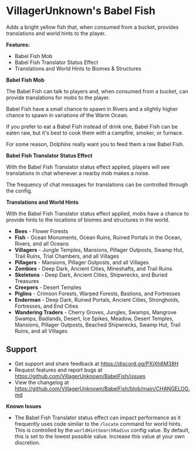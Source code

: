 # VillagerUnknown's Babel Fish

Adds a bright yellow fish that, when consumed from a bucket, provides translations and world hints to the player.

**Features:**

* Babel Fish Mob
* Babel Fish Translator Status Effect
* Translations and World Hints to Biomes & Structures

**Babel Fish Mob**

The Babel Fish can talk to players and, when consumed from a bucket, can provide translations for mobs to the player.

Babel Fish have a small chance to spawn in Rivers and a slightly higher chance to spawn in variations of the Warm Ocean.

If you prefer to eat a Babel Fish instead of drink one, Babel Fish can be eaten raw, but it's best to cook them with a campfire, smoker, or furnace.

For some reason, Dolphins really want you to feed them a raw Babel Fish.

**Babel Fish Translator Status Effect**

With the Babel Fish Translator status effect applied, players will see translations in chat whenever a nearby mob makes a noise.

The frequency of chat messages for translations can be controlled through the config.

**Translations and World Hints**

With the Babel Fish Translator status effect applied, mobs have a chance to provide hints to the locations of biomes and structures in the world.

* **Bees** - Flower Forests
* **Fish** - Ocean Monuments, Ocean Ruins, Ruined Portals in the Ocean, Rivers, and all Oceans
* **Villagers** - Jungle Temples, Mansions, Pillager Outposts, Swamp Hut, Trail Ruins, Trial Chambers, and all Villages
* **Pillagers** - Mansions, Pillager Outposts, and all Villages
* **Zombies** - Deep Dark, Ancient Cities, Mineshafts, and Trail Ruins
* **Skeletons** - Deep Dark, Ancient Cities, Shipwrecks, and Buried Treasures
* **Creepers** - Desert Temples
* **Piglins** - Crimson Forests, Warped Forests, Bastions, and Fortresses
* **Enderman** - Deep Dark, Ruined Portals, Ancient Cities, Strongholds, Fortresses, and End Cities
* **Wandering Traders** - Cherry Groves, Jungles, Swamps, Mangrove Swamps, Badlands, Desert, Ice Spikes, Meadow, Desert Temples, Mansions, Pillager Outposts, Beached Shipwrecks, Swamp Hut, Trail Ruins, and all Villages

## Support

* Get support and share feedback at https://discord.gg/PXjXh6M38H
* Request features and report bugs at https://github.com/VillagerUnknown/BabelFish/issues
* View the changelog at https://github.com/VillagerUnknown/BabelFish/blob/main/CHANGELOG.md

**Known Issues**

* The Babel Fish Translator status effect can impact performance as it frequently uses code similar to the `/locate` command for world hints. This is controlled by the `worldHintSearchRadius` config value. By default, this is set to the lowest possible value. Increase this value at your own discretion.